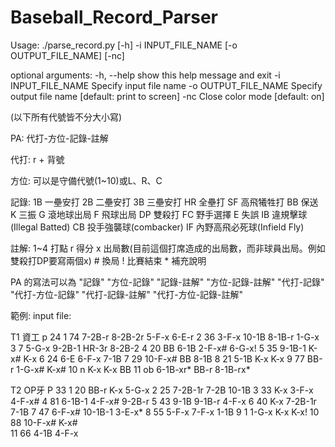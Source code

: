 Baseball_Record_Parser
======================
Usage: ./parse_record.py [-h] -i INPUT_FILE_NAME [-o OUTPUT_FILE_NAME] [-nc]

optional arguments:
  -h, --help           show this help message and exit
  -i INPUT_FILE_NAME   Specify input file name
  -o OUTPUT_FILE_NAME  Specify output file name [default: print to screen]
  -nc                  Close color mode [default: on]


(以下所有代號皆不分大小寫)

PA: 代打-方位-記錄-註解
  
  代打: r + 背號
  
  方位: 可以是守備代號(1~10)或L、R、C
  
  記錄: 1B  一壘安打
        2B  二壘安打
        3B  三壘安打
        HR  全壘打
        SF  高飛犧牲打
        BB  保送
        K   三振
        G   滾地球出局
        F   飛球出局
        DP  雙殺打
        FC  野手選擇
        E   失誤
        IB  違規擊球(Illegal Batted)
        CB  投手強襲球(combacker)
        IF  內野高飛必死球(Infield Fly)
        
  註解: 1~4 打點
        r   得分
        x   出局數(目前這個打席造成的出局數，而非球員出局。例如雙殺打DP要寫兩個x)
        #   換局
        !   比賽結束
        *   補充說明
        
PA 的寫法可以為 "記錄"
                "方位-記錄"
                "記錄-註解"
                "方位-記錄-註解"
                "代打-記錄"
                "代打-方位-記錄"
                "代打-記錄-註解"
                "代打-方位-記錄-註解"
                
範例: input file:

T1  資工
p   24
1   74  7-2B-r      8-2B-2r     5-F-x       6-E-r
2   36  3-F-x       10-1B       8-1B-r      1-G-x
3   7   5-G-x       9-2B-1      HR-3r       8-2B-2
4   20  BB          6-1B        2-F-x#      6-G-x!
5   35  9-1B-1      K-x#        K-x
6   24  6-E         6-F-x       7-1B
7   29  10-F-x#     BB          8-1B
8   21  5-1B        K-x         K-x
9   77  BB-r        1-G-x#      K-x#
10  n   K-x         K-x         BB
11  ob  6-1B-xr*    BB-r        8-1B-rx*

T2 OP牙
P   33
1   20  BB-r    K-x     5-G-x
2   25  7-2B-1r 7-2B    10-1B
3   33  K-x     3-F-x   4-F-x#
4   81  6-1B-1  4-F-x#  9-2B-r
5   43  9-1B    9-1B-r  4-F-x
6   40  K-x     7-2B-1r 7-1B
7   47  6-F-x#  10-1B-1 3-E-x*
8   55  5-F-x   7-F-x   1-1B
9   1   1-G-x   K-x     K-x!
10  88  10-F-x# K-x#    
11  66  4-1B    4-F-x

